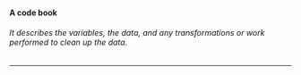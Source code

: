 #### A code book 
###### It describes the variables, the data, and any transformations or work  performed to clean up the data. 
-----------------------------------------------------------------------------------------------------------------------------


